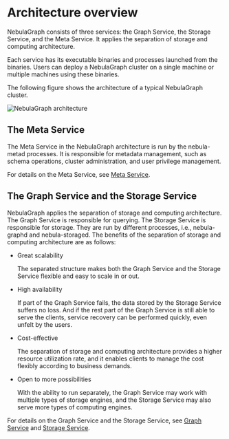 # Architecture overview

NebulaGraph consists of three services: the Graph Service, the Storage Service, and the Meta Service. It applies the separation of storage and computing architecture.

Each service has its executable binaries and processes launched from the binaries. Users can deploy a NebulaGraph cluster on a single machine or multiple machines using these binaries.

The following figure shows the architecture of a typical NebulaGraph cluster.

![NebulaGraph architecture](https://docs-cdn.nebula-graph.com.cn/figures/nebula-graph-architecture_3.png "NebulaGraph architecture")

## The Meta Service

The Meta Service in the NebulaGraph architecture is run by the nebula-metad processes. It is responsible for metadata management, such as schema operations, cluster administration, and user privilege management.

For details on the Meta Service, see [Meta Service](2.meta-service.md).

## The Graph Service and the Storage Service

NebulaGraph applies the separation of storage and computing architecture. The Graph Service is responsible for querying. The Storage Service is responsible for storage. They are run by different processes, i.e., nebula-graphd and nebula-storaged. The benefits of the separation of storage and computing architecture are as follows:

* Great scalability

    The separated structure makes both the Graph Service and the Storage Service flexible and easy to scale in or out.

* High availability

    If part of the Graph Service fails, the data stored by the Storage Service suffers no loss. And if the rest part of the Graph Service is still able to serve the clients, service recovery can be performed quickly, even unfelt by the users.

* Cost-effective
  
    The separation of storage and computing architecture provides a higher resource utilization rate, and it enables clients to manage the cost flexibly according to business demands.

<!--The cost savings can be more distinct if the [NebulaGraph Cloud](https://www.nebula-cloud.io/ "NebulaGraph Cloud official website") service is used.-->

* Open to more possibilities
  
    With the ability to run separately, the Graph Service may work with multiple types of storage engines, and the Storage Service may also serve more types of computing engines.

For details on the Graph Service and the Storage Service, see [Graph Service](3.graph-service.md) and [Storage Service](4.storage-service.md).
